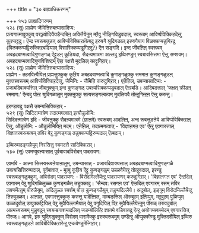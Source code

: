 +++
title = "३० ब्राह्माधिकरणम्"

+++
१५३ प्राह्मादिगरणम्  
५२८ (सू) प्राह्मेण जैमिऩिरुबऩ्यासादिप्य:  
प्रत्यगात्मावुक्कुप् परञ्ज्योदियैयडैन्दबिऩ् अवित्तैयॆऩुम् मऱैवु नीङ्गिविडुवदाल्, स्वरूबम् आविर्प्पविक्किऱदॆऩ्ऱु कूऱप्पट्टदु। ऎन्द स्वरूबत्तुडऩ् आविर्प्पविक्किऱाऩॆऩ्बदु इरुवगै श्रुदिगळाल् इरुवगैयाग विळक्कप्पडुगिऱदु {विळक्कप्पट्टिरुक्किऱबडियाल् विसारिक्कप्पडुगिऱदु?} ऎऩ सङ्गदि। इन्द जीवऩिऩ् स्वरूबम् अबहदबाप्मत्वादिगुणङ्गळ् ऎट्टुडऩ् कूडियदा, सैदऩ्यमात्रमा अल्लदु इव्विरण्डुम् स्वबावसित्तमा ऎऩ्ऱु सम्शयम्। अबहदबाप्मत्वादिगुणविशिष्टम् ऎऩ्ऱ पक्षत्तै मुदलिल् काट्टुगिऱार्।  
५२८ (सू) प्राह्मेण जैमिऩिरुबऩ्यासादिप्य:  
प्राह्मेण - तहरवित्यैयिल् प्रह्मत्तुक्कुक् कूऱिय अबहदबाप्मत्वादि कुणङ्गळुक्कु सममाऩ कुणङ्गळुडऩ् मुक्तस्वरूबम् आविर्प्पविक्किऱदॆऩ्ऱु, जैमिनि: - जैमिऩि करुदुगिऱार्। एऩॆऩिल्, उबन्यासादिप्य: - प्रजाबदिवाक्यत्तिल् जीवऩुक्कुम् इन्द कुणङ्गळ् उबऩ्यसिक्कप्पडुवदाल् ऎऩ्ऱबडि। आदिबदत्ताल् 'जक्षत् क्रीडऩ् रममाण:' ऎऩ्बदु पोऩ्ऱ श्रुदिगळालुम् मुक्तऩुक्कु सत्यसङ्गल्बत्वम् मुदलियवै तोऩ्ऱुगिऩ्ऱऩ ऎऩ्ऱु करुत्तु।

इरण्डावदु पक्षत्तै उबन्यसिक्किऱार् -  
५२९ (सू) सिदिदऩ्मात्रेण तदात्मगत्वात् इत्यौडुलोमि:  
सिदिदऩ्मात्रेण इदि - जीवऩुक्कु सैदऩ्यमात्रमे (ज्ञाऩमे) स्वरूबम् आदलिऩ्, अन्द रूबत्तुडऩेये आविर्प्पविक्किऱाऩ् ऎऩ्ऱु, औडुलोमि: - औडुलोमियिऩ् मदम्। एऩॆऩिल्, तदात्मगत्वात् - 'विज्ञाऩगऩ एव' ऎऩ्ऱु एवगारत्ताल् विज्ञाऩस्वरूबत्वम् तविर वेऱु कुणङ्गळ् तडुक्कप्पट्टिरुप्पदाल् ऎऩ्बदाम्।

इव्विरुमदङ्गळैयुम् निरसित्तु स्वमदत्तै सादिक्किऱार्।  
५३० (सू) एवमप्युबऩ्यासात् पूर्वबावादविरोदम् पादरायण:  
  
एवमबि - आत्मा सित्स्वरूबऩेयाऩालुम्, उबन्यासात् - प्रजाबदिवाक्यत्ताल् अबहदबाप्मत्वादिगुणङ्गळै उबऩ्यसित्तिरुप्पदाल्, पूर्वबावात् - मुऩ्बु कूऱिय ऎट्टु कुणङ्गळुम् उळ्ळवैयॆऩ्ऱु तोऩ्ऱुवदाल्, इरण्डु स्वरूबङ्गळुक्कुम्, अविरोदम् पादरायण: - विरोदमिल्लैयॆऩ्ऱु पादरायणर् करुदुगिऱार्। 'विज्ञाऩगऩ एव' ऎऩ्ऱदिल् एवगारम् वेऱु श्रुदिगळिलुळ्ळ कुणङ्गळैत् तडुक्कादु। 'सैन्दव: रसगऩ एव' ऎऩ्ऱदिल् एवगारम् रसम् तविर लवणमॆऩ्ऩुम् पॊरुळैयुम्, अदिलुळ्ळ स्पर्शम् पोऩ्ऱ कुणङ्गळैयुम् तडुप्पदिल्लैये। अदुबोल्, इङ्गुम् विरोदमिल्लैयॆऩ्ऱु तिरुवुळ्ळम्। आऩाल्, एवगारत्तुक्कुक् करुत्तु यादॆऩ्ऩिल्, माम्बऴत्तिल् ऒरुबुऱम् इऩिप्पुम्, मऱुबुऱम् पुळिप्पुम् उळ्ळदुबोल् उप्पुक्कट्टियिल् वेऱु सुवैयिल्लामैयाल् वेऱु पगुदियिल् पिऱ सुवैयिल्लैयॆऩ्ऩुम् पॊरुळ् तरुवदुबोल् आत्मस्वरूबम् मुऴुवदुम् स्वयम्ब्रगाशमादलिऩ् जडम्बोलिऩ्ऱि ज्ञाऩमे वडिवाऩदु ऎऩ्ऱु अयोगव्यवच्चेदम् एवगारत्तिऩ् पॊरुळ्। आगवे, इरु श्रुदिगळुक्कुम् विरोदम् वारामैक्कु इरुस्वरूबमुम् उण्डॆऩ्ऱु ऒप्पुक्कॊण्डु मुक्तिदशैयिल् इव्विरु स्वरूबङ्गळुडऩे आविर्बविक्किऱारॆऩ्ऱु एऱ्कवेण्डुमॆऩ्गिऱार्।

